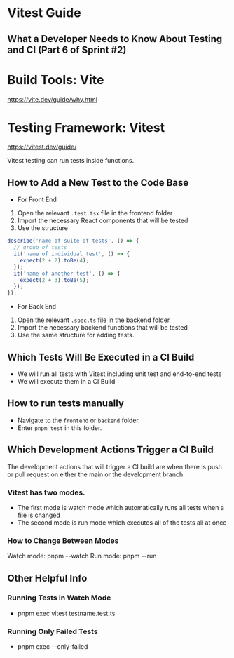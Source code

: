 # Vitest Guide 
## What a Developer Needs to Know About Testing and CI (Part 6 of Sprint #2)
# Build Tools: Vite
https://vite.dev/guide/why.html

# Testing Framework: Vitest
https://vitest.dev/guide/

Vitest testing can run tests inside functions. 

## How to Add a New Test to the Code Base
- For Front End
1. Open the relevant `.test.tsx` file in the frontend folder
2. Import the necessary React components that will be tested
3. Use the structure
```typescript
describe('name of suite of tests', () => {
  // group of tests
  it('name of individual test', () => {
    expect(2 + 2).toBe(4);
  });
  it('name of another test', () => {
    expect(2 + 3).toBe(5);
  });
});
```

- For Back End
1. Open the relevant `.spec.ts` file in the backend folder
2. Import the necessary backend functions that will be tested
3. Use the same structure for adding tests.

## Which Tests Will Be Executed in a CI Build 

- We will run all tests with Vitest including unit test and end-to-end tests
- We will execute them in a CI Build 

## How to run tests manually
- Navigate to the `frontend` or `backend` folder.
- Enter `pnpm test` in this folder.

## Which Development Actions Trigger a CI Build
The development actions that will trigger a CI build are when there is push or pull request on either the main or the development branch. 


### Vitest has two modes. 
  - The first mode is watch mode which automatically runs all tests when a file is changed
  - The second mode is run mode which executes all of the tests all at once 


### How to Change Between Modes
Watch mode: pnpm --watch
Run mode: pnpm --run

## Other Helpful Info

### Running Tests in Watch Mode 
- pnpm exec vitest testname.test.ts
### Running Only Failed Tests
- pnpm exec --only-failed

